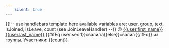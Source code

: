 ```yaml
---
    silent: true
---
```

{{!-- 
    use handlebars template here
    available variables are: user, group, text, isJoined, isLeave, count
    (see JoinLeaveHandler) 
--}}
😡 [{{user.first_name}} {{user.last_name}}](https://vk.com/id{{user.id}}) {{#ifEq user.sex 1}}свалила{{else}}свалил{{/ifEq}} из группы. Участники: {{count}}. 

